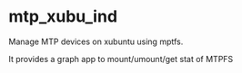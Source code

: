 mtp_xubu_ind
============

Manage MTP devices on xubuntu  using mptfs.

It provides a graph app to mount/umount/get stat of MTPFS
